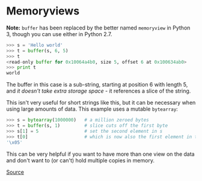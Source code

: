 # Memoryviews

**Note:** `buffer` has been replaced by the better named `memoryview` in
Python 3, though you can use either in Python 2.7.

```py
>>> s = 'Hello world'
>>> t = buffer(s, 6, 5)
>>> t
<read-only buffer for 0x10064a4b0, size 5, offset 6 at 0x100634ab0>
>>> print t
world
```

The buffer in this case is a sub-string, starting at position 6 with length
5, and *it doesn't take extra storage space* - it references a slice of the
string.

This isn't very useful for short strings like this, but it can be necessary
when using large amounts of data. This example uses a mutable `bytearray`:

```py
>>> s = bytearray(1000000)   # a million zeroed bytes
>>> t = buffer(s, 1)         # slice cuts off the first byte
>>> s[1] = 5                 # set the second element in s
>>> t[0]                     # which is now also the first element in t!
'\x05'
```

This can be very helpful if you want to have more than one view on the data and
don't want to (or can't) hold multiple copies in memory.

[Source](http://stackoverflow.com/a/3422740)
